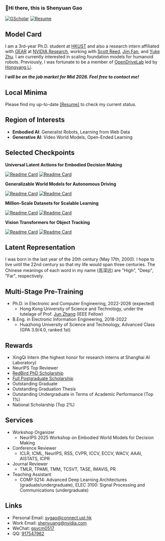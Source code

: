 ###  :wave:Hi there, this is Shenyuan Gao

[![GScholar](https://img.shields.io/badge/Google%20Scholar-4285F4?style=for-the-badge&logo=google-scholar&logoColor=white)](https://scholar.google.com/citations?user=hZtOnecAAAAJ&hl=en) [![Resume](https://img.shields.io/badge/Resume-Available-brightgreen.svg?style=for-the-badge)](https://github.com/Little-Podi/Little-Podi/blob/main/gsy_Resume.pdf)

## Model Card

I am a 3rd-year Ph.D. student at [HKUST](https://hkust.edu.hk/) and also a research intern affiliated with [GEAR](https://research.nvidia.com/labs/gear/) at [NVIDIA Research](https://www.nvidia.com/en-us/research/), working with [Scott Reed](https://reedscot.github.io/), [Jim Fan](https://jimfan.me/), and [Yuke Zhu](https://yukezhu.me/). I am currently interested in scaling foundation models for humanoid robots. Previously, I was fortunate to be a member of [OpenDriveLab](https://opendrivelab.com/) led by [Hongyang Li](https://lihongyang.info/).

***I will be on the job market for Mid 2026. Feel free to contact me!***

## Local Minima

Please find my up-to-date [[Resume]](https://github.com/Little-Podi/Little-Podi/blob/main/gsy_Resume.pdf) to check my current status.

## Region of Interests

- **Embodied AI**: Generalist Robots, Learning from Web Data
- **Generative AI**: Video World Models, Open-Ended Learning

## Selected Checkpoints

**Universal Latent Actions for Embodied Decision Making**

[![Readme Card](https://github-readme-stats.vercel.app/api/pin/?username=Little-Podi&repo=AdaWorld&description_lines_count=2)](https://github.com/Little-Podi/AdaWorld)
[![Readme Card](https://github-readme-stats.vercel.app/api/pin/?username=OpenDriveLab&repo=UniVLA&description_lines_count=2)](https://github.com/OpenDriveLab/UniVLA)

**Generalizable World Models for Autonomous Driving**

[![Readme Card](https://github-readme-stats.vercel.app/api/pin/?username=OpenDriveLab&repo=Vista&description_lines_count=2)](https://github.com/OpenDriveLab/Vista)
[![Readme Card](https://github-readme-stats.vercel.app/api/pin/?username=OpenDriveLab&repo=ReSim&description_lines_count=2)](https://github.com/OpenDriveLab/ReSim)

**Million-Scale Datasets for Scalable Learning**

[![Readme Card](https://github-readme-stats.vercel.app/api/pin/?username=OpenDriveLab&repo=DriveAGI&description_lines_count=2)](https://github.com/OpenDriveLab/DriveAGI)
[![Readme Card](https://github-readme-stats.vercel.app/api/pin/?username=OpenDriveLab&repo=AgiBot-World&description_lines_count=2)](https://github.com/OpenDriveLab/AgiBot-World)

**Vision Transformers for Object Tracking**

[![Readme Card](https://github-readme-stats.vercel.app/api/pin/?username=Little-Podi&repo=GRM&description_lines_count=2)](https://github.com/Little-Podi/GRM)
[![Readme Card](https://github-readme-stats.vercel.app/api/pin/?username=Little-Podi&repo=AiATrack&description_lines_count=2)](https://github.com/Little-Podi/AiATrack)

## Latent Representation

I was born in the last year of the 20th century (May 17th, 2000). I hope to live until the 22nd century so that my life would span three centuries. The Chinese meanings of each word in my name (高深远) are "High", "Deep", "Far", respectively.

## Multi-Stage Pre-Training

- Ph.D. in Electronic and Computer Engineering, 2022-2026 (expected)
  - Hong Kong University of Science and Technology, under the tutelage of Prof. [Jun Zhang](https://eejzhang.people.ust.hk/) (IEEE Fellow)
- B.Eng. in Electronic Information Engineering, 2018-2022
  - Huazhong University of Science and Technology, Advanced Class (GPA 3.9/4.0, ranked 1st)

## Rewards

- XingQi Intern (the highest honor for research interns at Shanghai AI Laboratory)
- NeurIPS Top Reviewer
- [RedBird PhD Scholarship](https://fytgs.hkust.edu.hk/admissions/Admission-to-Hong-Kong-Campus/submitting-an-application/scholarships-and-fees#redbird)
- [Full Postgraduate Scholarship](https://fytgs.hkust.edu.hk/admissions/Admission-to-Hong-Kong-Campus/submitting-an-application/scholarships-and-fees#pgs)
- Outstanding Graduate
- Outstanding Graduation Thesis
- Outstanding Undergraduate in Terms of Academic Performance (Top 1%)
- National Scholarship (Top 2%)

## Services

- Workshop Organizer
  - NeurIPS 2025 Workshop on Embodied World Models for Decision Making
- Conference Reviewer
  - ICLR, ICML, NeurIPS, RSS, CVPR, ICCV, ECCV, WACV, AAAI, AISTATS, ICPR
- Journal Reviewer
  - TMLR, TPAMI, TMM, TCSVT, TASE, IMAVIS, PR
- Teaching Assistant
  - COMP 5214: Advanced Deep Learning Architectures (graduate/undergraduate), ELEC 3100: Signal Processing and Communications (undergraduate)

## Links

- Personal Email: [sygao@connect.ust.hk](mailto:sygao@connect.ust.hk)
- Work Email: [shenyuang@nvidia.com](mailto:shenyuang@nvidia.com)
- WeChat: [gsycm0517](https://gsy00517.github.io/about/index/Wechat.JPG)
- QQ: [917547962](https://gsy00517.github.io/about/index/QQ.JPG)